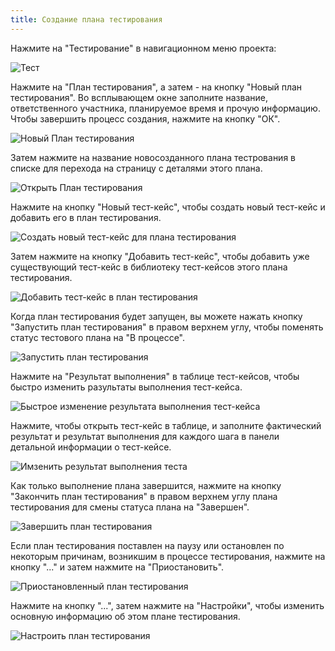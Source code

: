 ```yaml
---
title: Создание плана тестирования
---
```


Нажмите на "Тестирование" в навигационном меню проекта:

![Тест](/img/enterprise/project/project-nav-tests.png)

Нажмите на "План тестирования", а затем - на кнопку "Новый план тестирования". Во всплывающем окне заполните название, ответственного участника, планируемое время и прочую информацию.  Чтобы завершить процесс создания, нажмите на кнопку "ОК".

![Новый План тестирования](/img/enterprise/project/project-tests-new-plan.png)

Затем нажмите на название новосозданного плана тестрования в списке для перехода на страницу с деталями этого плана.

![Открыть План тестирования](/img/enterprise/project/project-tests-open-plan.png)

Нажмите на кнопку "Новый тест-кейс", чтобы создать новый тест-кейс и добавить его в план тестирования.

![Создать новый тест-кейс для плана тестирования](/img/enterprise/project/project-tests-new-plan-case.png)

Затем нажмите на кнопку "Добавить тест-кейс", чтобы добавить уже существующий тест-кейс в библиотеку тест-кейсов этого плана тестирования.

![Добавить тест-кейс в план тестирования](/img/enterprise/project/project-tests-add-plan-case.png)

Когда план тестирования будет запущен, вы можете нажать кнопку "Запустить план тестирования" в правом верхнем углу, чтобы поменять статус тестового плана на "В процессе".

![Запустить план тестирования](/img/enterprise/project/project-tests-start-plan.png)

Нажмите на "Результат выполнения" в таблице тест-кейсов, чтобы быстро изменить разультаты выполнения тест-кейса.

![Быстрое изменение результата выполнения тест-кейса](/img/enterprise/project/project-tests-edit-plan-case-result.png)

Нажмите, чтобы открыть тест-кейс в таблице, и заполните фактический результат и результат выполнения для каждого шага в панели детальной информации о тест-кейсе.

![Имзенить результат выполнения теста](/img/enterprise/project/project-tests-open-plan-case.png)

Как только выполнение плана завершится, нажмите на кнопку "Закончить план тестирования" в правом верхнем углу плана тестирования для смены статуса плана на "Завершен".

![Завершить план тестирования](/img/enterprise/project/project-tests-finish-plan.png)

Если план тестирования поставлен на паузу или остановлен по некоторым причинам, возникшим в процессе тестирования, нажмите на кнопку "..." и затем нажмите на "Приостановить".

![Приостановленный план тестирования](/img/enterprise/project/project-tests-pause-plan.png)

Нажмите на кнопку "...", затем нажмите на "Настройки", чтобы изменить основную информацию об этом плане тестирования.

![Настроить план тестирования](/img/enterprise/project/project-tests-edit-plan.png)